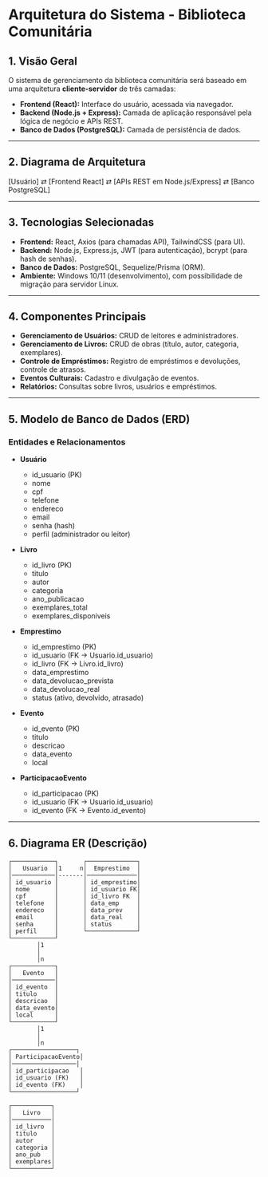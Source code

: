 # Arquitetura do Sistema - Biblioteca Comunitária

## 1. Visão Geral
O sistema de gerenciamento da biblioteca comunitária será baseado em uma arquitetura **cliente-servidor** de três camadas:

- **Frontend (React):** Interface do usuário, acessada via navegador.
- **Backend (Node.js + Express):** Camada de aplicação responsável pela lógica de negócio e APIs REST.
- **Banco de Dados (PostgreSQL):** Camada de persistência de dados.

---

## 2. Diagrama de Arquitetura

[Usuário] ⇄ [Frontend React] ⇄ [APIs REST em Node.js/Express] ⇄ [Banco PostgreSQL]

---

## 3. Tecnologias Selecionadas
- **Frontend:** React, Axios (para chamadas API), TailwindCSS (para UI).
- **Backend:** Node.js, Express.js, JWT (para autenticação), bcrypt (para hash de senhas).
- **Banco de Dados:** PostgreSQL, Sequelize/Prisma (ORM).
- **Ambiente:** Windows 10/11 (desenvolvimento), com possibilidade de migração para servidor Linux.

---

## 4. Componentes Principais
- **Gerenciamento de Usuários:** CRUD de leitores e administradores.
- **Gerenciamento de Livros:** CRUD de obras (título, autor, categoria, exemplares).
- **Controle de Empréstimos:** Registro de empréstimos e devoluções, controle de atrasos.
- **Eventos Culturais:** Cadastro e divulgação de eventos.
- **Relatórios:** Consultas sobre livros, usuários e empréstimos.

---

## 5. Modelo de Banco de Dados (ERD)

### Entidades e Relacionamentos
- **Usuário**
  - id_usuario (PK)
  - nome
  - cpf
  - telefone
  - endereco
  - email
  - senha (hash)
  - perfil (administrador ou leitor)

- **Livro**
  - id_livro (PK)
  - titulo
  - autor
  - categoria
  - ano_publicacao
  - exemplares_total
  - exemplares_disponiveis

- **Emprestimo**
  - id_emprestimo (PK)
  - id_usuario (FK → Usuario.id_usuario)
  - id_livro (FK → Livro.id_livro)
  - data_emprestimo
  - data_devolucao_prevista
  - data_devolucao_real
  - status (ativo, devolvido, atrasado)

- **Evento**
  - id_evento (PK)
  - titulo
  - descricao
  - data_evento
  - local

- **ParticipacaoEvento**
  - id_participacao (PK)
  - id_usuario (FK → Usuario.id_usuario)
  - id_evento (FK → Evento.id_evento)

---

## 6. Diagrama ER (Descrição)

```plaintext
┌────────────┐       ┌──────────────┐
│   Usuario  │1     n│  Emprestimo  │
│────────────│-------│──────────────│
│ id_usuario │       │ id_emprestimo│
│ nome       │       │ id_usuario FK│
│ cpf        │       │ id_livro FK  │
│ telefone   │       │ data_emp     │
│ endereco   │       │ data_prev    │
│ email      │       │ data_real    │
│ senha      │       │ status       │
│ perfil     │       └──────────────┘
└────────────┘
        │1
        │
        │n
┌────────────┐
│   Evento   │
│────────────│
│ id_evento  │
│ titulo     │
│ descricao  │
│ data_evento│
│ local      │
└────────────┘
        │1
        │
        │n
┌──────────────────┐
│ ParticipacaoEvento│
│──────────────────│
│ id_participacao   │
│ id_usuario (FK)   │
│ id_evento (FK)    │
└──────────────────┘

┌───────────┐
│   Livro   │
│───────────│
│ id_livro  │
│ titulo    │
│ autor     │
│ categoria │
│ ano_pub   │
│ exemplares│
└───────────┘
